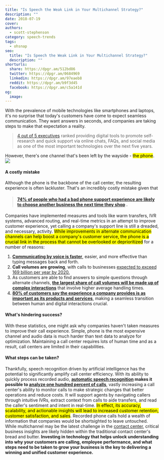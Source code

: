 ```yaml
---
title: "Is Speech the Weak Link in Your Multichannel Strategy?"
description: ""
date: 2018-07-19
cover: 
authors:
  - scott-stephenson
category: speech-trends
tags:
  - ohsnap
seo:
  title: "Is Speech the Weak Link in Your Multichannel Strategy?"
  description: ""
shorturls:
  share: https://dpgr.am/512bd86
  twitter: https://dpgr.am/0684969
  linkedin: https://dpgr.am/97eaeb8
  reddit: https://dpgr.am/b9f3d45
  facebook: https://dpgr.am/c5a141d
og:
  image: 
---
```


With the prevalence of mobile technologies like smartphones and laptops, it's no surprise that today's customers have come to expect seamless communication. They want answers in seconds, and companies are taking steps to make that expectation a reality.

> [4 out of 5 executives](https://www.mckinsey.com/business-functions/operations/our-insights/why-your-call-center-is-only-getting-noisier) ranked providing digital tools to promote self-research and quick support via online chats, FAQs, and social media as one of the most important technologies over the next five years.

However, there's one channel that's been left by the wayside - <mark>the phone</mark>. ![](https://images.unsplash.com/uploads/1413222992504f1b734a6/1928e537?ixlib=rb-0.3.5&ixid=eyJhcHBfaWQiOjEyMDd9&s=ae29adbe918cb18e89f9c06a97c0c878&auto=format&fit=crop&w=2250&q=80)

#### A costly mistake

Although the phone is the backbone of the call center, the resulting experience is often lackluster. That's an incredibly costly mistake given that

> #### [**74% of people who had a bad phone support experience are likely to choose another business the next time they shop**](https://hbr.org/2017/07/your-customers-still-want-to-talk-to-a-human-being) .

Companies have implemented measures and tools like warm transfers, IVR systems, advanced routing, and real-time metrics in an attempt to improve customer experience, yet calling a company's support line is still a dreaded, and necessary, activity. <mark>While improvements in alternate communication channels can help boost a company's customer service, the phone is a crucial link in the process that cannot be overlooked or deprioritized</mark> for a number of reasons:

1.  [**Communicating by voice is faster**](https://hbr.org/2017/07/your-customers-still-want-to-talk-to-a-human-being), easier, and more effective than typing messages back and forth.
2.  **Call volumes are growing**, with calls to businesses [expected to exceed 169 billion per year by 2020.](https://hbr.org/2017/07/your-customers-still-want-to-talk-to-a-human-being)
3.  As customers are able to find answers to simple questions through alternate channels, [**the largest share of call volumes will be made up of complex interactions**](https://www.mckinsey.com/business-functions/operations/our-insights/why-your-call-center-is-only-getting-noisier) that involve higher average handling times.
4.  [**80% of customers say the experience a company provides is as important as its products and services**](https://c1.sfdcstatic.com/content/dam/web/en_us/www/documents/e-books/state-of-the-connected-customer-report-second-edition2018.pdf), making a seamless transition between human and digital interactions crucial.

#### What's hindering success?

With these statistics, one might ask why companies haven't taken measures to improve their call experience. Simple, phone is the most expensive channel and audio data is much harder than text data to analyze for optimization. Maintaining a call center requires lots of human time and as a result, call centers are limited in their capabilities.

#### What steps can be taken?

Thankfully, speech recognition driven by artificial intelligence has the potential to significantly amplify call center efficiency. With its ability to quickly process recorded audio, **[automatic speech recognition](https://blog.deepgram.com/what-is-asr/) makes it possible to [analyze one hundred percent of calls](https://deepgram.com/solutions/contact-centers/)**, vastly increasing a call center's ability to monitor calls to make strategic changes that better operations and reduce costs. It will support agents by navigating callers through intuitive IVRs, extract context from calls to aide transfers, and read the caller's sentiment and intent in real-time. <mark>In effect, its accuracy, scalability, and actionable insights will lead to increased customer retention, customer satisfaction, and sales</mark>. Recorded phone calls hold a wealth of information that companies would be shortsighted to leave untouched. While multichannel may be the latest challenge in the [contact center](https://deepgram.com/solutions/contact-centers/), critical business insights are likely hidden within the traditional contact center's bread and butter. **Investing in technology that helps unlock understanding into why your customers are calling, employee performance, and what steps need to be taken to grow your business is the key to delivering a winning and unified customer experience.**
